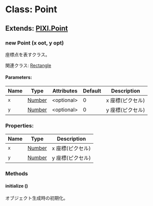 # Class: Point

## Extends: [PIXI.Point](http://pixijs.download/release/docs/PIXI.Point.html)

### new Point (x oot, y opt)

座標点を表すクラス。

関連クラス: [Rectangle](Rectangle.md)

#### Parameters:

| Name | Type                | Attributes       | Default | Description      |
| ---- | ------------------- | ---------------- | ------- | ---------------- |
| `x`  | [Number](Number.md) | &lt;optional&gt; | 0       | x 座標(ピクセル) |
| `y`  | [Number](Number.md) | &lt;optional&gt; | 0       | y 座標(ピクセル) |

### Properties:

| Name | Type                | Description      |
| ---- | ------------------- | ---------------- |
| `x`  | [Number](Number.md) | x 座標(ピクセル) |
| `y`  | [Number](Number.md) | y 座標(ピクセル) |

### Methods

#### initialize ()

オブジェクト生成時の初期化。
